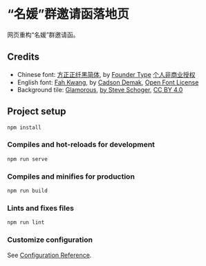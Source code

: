 # “名媛”群邀请函落地页

网页重构“名媛”群邀请函。

## Credits

* Chinese font:
  [方正正纤黑简体](http://www.foundertype.com/index.php/FontInfo/index/id/194.html),
  by [Founder Type](http://www.foundertype.com/)
  [个人非商业授权](https://www.foundertype.com/index.php/About/powerPer.html)
* English font:
  [Fah Kwang](https://github.com/cadsondemak/Fah-Kwang),
  by [Cadson Demak](https://cadsondemak.com/home/),
  [Open Font License](https://github.com/cadsondemak/Fah-Kwang/blob/master/OFL.txt)
* Background tile:
  [Glamorous](https://www.heropatterns.com/),
  [by Steve Schoger](https://twitter.com/steveschoger),
  [CC BY 4.0](https://creativecommons.org/licenses/by/4.0/)

## Project setup
```
npm install
```

### Compiles and hot-reloads for development
```
npm run serve
```

### Compiles and minifies for production
```
npm run build
```

### Lints and fixes files
```
npm run lint
```

### Customize configuration
See [Configuration Reference](https://cli.vuejs.org/config/).
